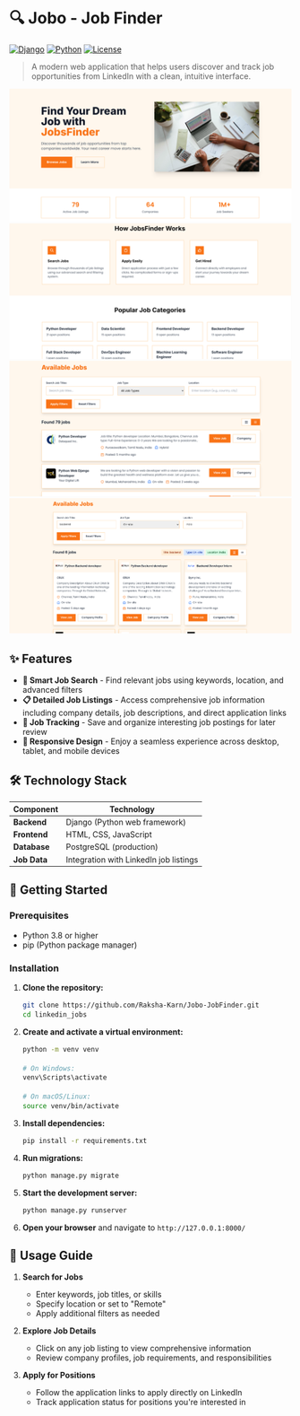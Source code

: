 # 🔍 Jobo - Job Finder

[![Django](https://img.shields.io/badge/Django-3.2+-green.svg)](https://www.djangoproject.com/)
[![Python](https://img.shields.io/badge/Python-3.8+-blue.svg)](https://www.python.org/)
[![License](https://img.shields.io/badge/License-MIT-yellow.svg)](https://opensource.org/licenses/MIT)

> A modern web application that helps users discover and track job opportunities from LinkedIn with a clean, intuitive interface.


![Job Finder Screenshot 1](./screenshots/1.png)
![Job Finder Screenshot 2](./screenshots/2.png)
![Job Finder Screenshot 3](./screenshots/3.png)
![Job Finder Screenshot 4](./screenshots/4.png)


## ✨ Features

- **🔎 Smart Job Search** - Find relevant jobs using keywords, location, and advanced filters
- **📋 Detailed Job Listings** - Access comprehensive job information including company details, job descriptions, and direct application links
- **🔖 Job Tracking** - Save and organize interesting job postings for later review
- **📱 Responsive Design** - Enjoy a seamless experience across desktop, tablet, and mobile devices

## 🛠️ Technology Stack

| Component    | Technology                                     |
| ------------ | ---------------------------------------------- |
| **Backend**  | Django (Python web framework)                  |
| **Frontend** | HTML, CSS, JavaScript                          |
| **Database** | PostgreSQL (production) |
| **Job Data** | Integration with LinkedIn job listings         |

## 🚀 Getting Started

### Prerequisites

- Python 3.8 or higher
- pip (Python package manager)

### Installation

1. **Clone the repository:**

   ```bash
   git clone https://github.com/Raksha-Karn/Jobo-JobFinder.git
   cd linkedin_jobs
   ```

2. **Create and activate a virtual environment:**

   ```bash
   python -m venv venv

   # On Windows:
   venv\Scripts\activate

   # On macOS/Linux:
   source venv/bin/activate
   ```

3. **Install dependencies:**

   ```bash
   pip install -r requirements.txt
   ```

4. **Run migrations:**

   ```bash
   python manage.py migrate
   ```

5. **Start the development server:**

   ```bash
   python manage.py runserver
   ```

6. **Open your browser** and navigate to `http://127.0.0.1:8000/`

## 📖 Usage Guide

1. **Search for Jobs**

   - Enter keywords, job titles, or skills
   - Specify location or set to "Remote"
   - Apply additional filters as needed

2. **Explore Job Details**

   - Click on any job listing to view comprehensive information
   - Review company profiles, job requirements, and responsibilities

3. **Apply for Positions**
   - Follow the application links to apply directly on LinkedIn
   - Track application status for positions you're interested in
